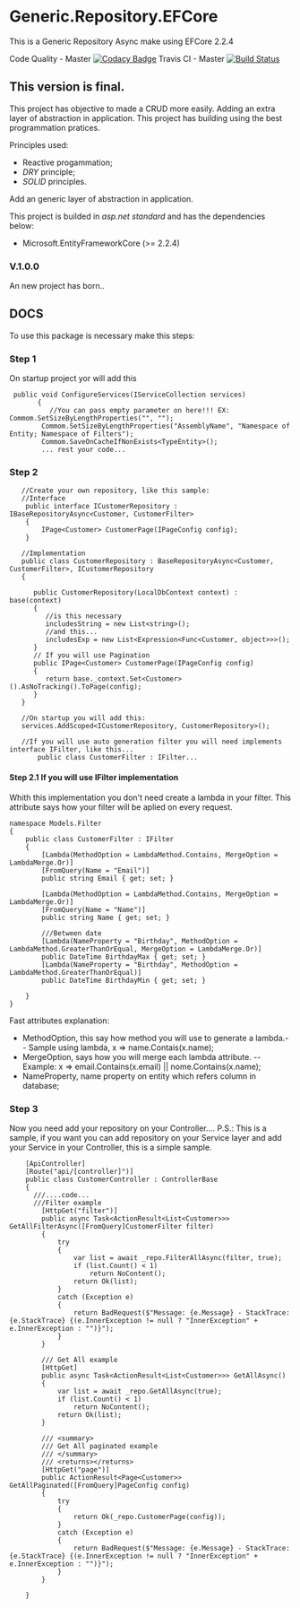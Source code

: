 # Generic.Repository.EFCore
This is a Generic Repository Async make using EFCore 2.2.4

Code Quality - Master
[![Codacy Badge](https://api.codacy.com/project/badge/Grade/b2b523e13d4b490187071837e8574570)](https://www.codacy.com/app/guilhermecaixeta/Generic.Service.DotNetCore2.2?utm_source=github.com&amp;utm_medium=referral&amp;utm_content=guilhermecaixeta/Generic.Service.DotNetCore2.2&amp;utm_campaign=Badge_Grade)
Travis CI - Master 
[![Build Status](https://travis-ci.org/guilhermecaixeta/Generic.Repository.EFCore.svg?branch=master)](https://travis-ci.org/guilhermecaixeta/Generic.Repository.EFCore)

## This version is final.

This project has objective to made a CRUD more easily.
Adding an extra layer of abstraction in application.
This project has building using the best programmation pratices.

Principles used:
   * Reactive progammation;
   * *DRY* principle;
   * *SOLID* principles.

Add an generic layer of abstraction in application. 

This project is builded in *asp.net standard* and has the dependencies below:
* Microsoft.EntityFrameworkCore (>= 2.2.4)

 ### V.1.0.0
 An new project has born..

 ## DOCS

 To use this package is necessary make this steps:

 ### Step 1
 On startup project yor will add this

 ```
  public void ConfigureServices(IServiceCollection services)
        {
           //You can pass empty parameter on here!!! EX: Commom.SetSizeByLengthProperties("", "");
         Commom.SetSizeByLengthProperties("AssemblyName", "Namespace of Entity; Namespace of Filters");
         Commom.SaveOnCacheIfNonExists<TypeEntity>();
         ... rest your code...
 ```
 ### Step 2
 
```
   //Create your own repository, like this sample:
   //Interface
    public interface ICustomerRepository : IBaseRepositoryAsync<Customer, CustomerFilter>
    {
        IPage<Customer> CustomerPage(IPageConfig config);
    }

   //Implementation   
   public class CustomerRepository : BaseRepositoryAsync<Customer, CustomerFilter>, ICustomerRepository
   {

      public CustomerRepository(LocalDbContext context) : base(context)
      {
         //is this necessary
         includesString = new List<string>();
         //and this... 
         includesExp = new List<Expression<Func<Customer, object>>>();
      }
      // If you will use Pagination
      public IPage<Customer> CustomerPage(IPageConfig config)
      {
         return base._context.Set<Customer>().AsNoTracking().ToPage(config);
      }
   }

   //On startup you will add this:
   services.AddScoped<ICustomerRepository, CustomerRepository>();

   //If you will use auto generation filter you will need implements interface IFilter, like this...
       public class CustomerFilter : IFilter...
```

#### Step 2.1 If you will use IFilter implementation
Whith this implementation you don't need create a lambda in your filter.
This attribute says how your filter will be aplied on every request.
```
namespace Models.Filter
{
    public class CustomerFilter : IFilter
    {
        [Lambda(MethodOption = LambdaMethod.Contains, MergeOption = LambdaMerge.Or)]
        [FromQuery(Name = "Email")]
        public string Email { get; set; }

        [Lambda(MethodOption = LambdaMethod.Contains, MergeOption = LambdaMerge.Or)]
        [FromQuery(Name = "Name")]
        public string Name { get; set; }
        
        ///Between date
        [Lambda(NameProperty = "Birthday", MethodOption = LambdaMethod.GreaterThanOrEqual, MergeOption = LambdaMerge.Or)]
        public DateTime BirthdayMax { get; set; }
        [Lambda(NameProperty = "Birthday", MethodOption = LambdaMethod.GreaterThanOrEqual)]
        public DateTime BirthdayMin { get; set; }

    }
}
```
Fast attributes explanation:
* MethodOption, this say how method you will use to generate a lambda.-- Sample using lambda, x => name.Contais(x.name);
* MergeOption, says how you will merge each lambda attribute. -- Example: x => email.Contains(x.email) || nome.Contains(x.name);
* NameProperty, name property on entity which refers column in database;

### Step 3
Now you need add your repository on your Controller....
P.S.: This is a sample, if you want you can add repository on your Service layer and add your Service in your Controller, this is a simple sample.

```
    [ApiController]
    [Route("api/[controller]")]
    public class CustomerController : ControllerBase
    {
      ///....code...
      ///Filter example
        [HttpGet("filter")]
        public async Task<ActionResult<List<Customer>>> GetAllFilterAsync([FromQuery]CustomerFilter filter)
        {
            try
            {
                var list = await _repo.FilterAllAsync(filter, true);
                if (list.Count() < 1)
                    return NoContent();
                return Ok(list);
            }
            catch (Exception e)
            {
                return BadRequest($"Message: {e.Message} - StackTrace: {e.StackTrace} {(e.InnerException != null ? "InnerException" + e.InnerException : "")}");
            }
        }

        /// Get All example
        [HttpGet]
        public async Task<ActionResult<List<Customer>>> GetAllAsync()
        {
            var list = await _repo.GetAllAsync(true);
            if (list.Count() < 1)
                return NoContent();
            return Ok(list);
        }

        /// <summary>
        /// Get All paginated example
        /// </summary>
        /// <returns></returns>
        [HttpGet("page")]
        public ActionResult<Page<Customer>> GetAllPaginated([FromQuery]PageConfig config)
        {
            try
            {
                return Ok(_repo.CustomerPage(config));
            }
            catch (Exception e)
            {
                return BadRequest($"Message: {e.Message} - StackTrace: {e.StackTrace} {(e.InnerException != null ? "InnerException" + e.InnerException : "")}");
            }
        }

    }

```
